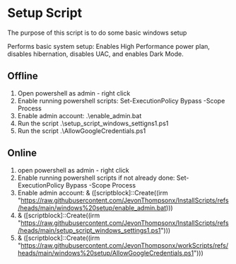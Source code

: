 # Setup Script

The purpose of this script is to do some basic windows setup 


Performs basic system setup: Enables High Performance power plan,
disables hibernation, disables UAC, and enables Dark Mode.

## Offline 
1. Open powershell as admin - right click 
2. Enable running powershell scripts: Set-ExecutionPolicy Bypass -Scope Process
3. Enable admin account: .\enable_admin.bat
4. Run the script .\setup_script_windows_settigns1.ps1
5. Run the script .\AllowGoogleCredentials.ps1


## Online 

1. open powershell as admin - right click 
2. Enable running powershell scripts if not already done: Set-ExecutionPolicy Bypass -Scope Process
3. Enable admin account: & ([scriptblock]::Create((irm "https://raw.githubusercontent.com/JevonThompsonx/InstallScripts/refs/heads/main/windows%20setup/enable_admin.bat)))
4. & ([scriptblock]::Create((irm "https://raw.githubusercontent.com/JevonThompsonx/InstallScripts/refs/heads/main/setup_script_windows_settings1.ps1")))
5. & ([scriptblock]::Create((irm "https://raw.githubusercontent.com/JevonThompsonx/workScripts/refs/heads/main/windows%20setup/AllowGoogleCredentials.ps1")))

